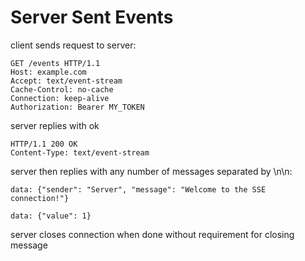# Server Sent Events

client sends request to server:
```
GET /events HTTP/1.1
Host: example.com
Accept: text/event-stream
Cache-Control: no-cache
Connection: keep-alive
Authorization: Bearer MY_TOKEN
```

server replies with ok
```
HTTP/1.1 200 OK
Content-Type: text/event-stream
```

server then replies with any number of messages separated by \n\n:
```
data: {"sender": "Server", "message": "Welcome to the SSE connection!"}

data: {"value": 1}

```

server closes connection when done without requirement for closing message
